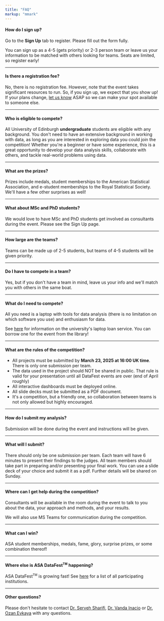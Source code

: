 ```yaml
---
title: "FAQ"
markup: "mmark"
---
```


#### <i class="fas fa-question-circle fa-fw"></i> How do I sign up?

Go to the **Sign Up** tab to register. Please fill out the form fully. 

You can sign up as a 4-5 (gets priority) or 2-3 person team or leave us your information to be matched with others looking for teams. Seats are limited, so register early! 

---

#### <i class="fas fa-question-circle fa-fw"></i> Is there a registration fee?

No, there is no registration fee. However, note that the event takes significant resources to run. So, if you sign up, we expect that you show up! If your plans change, [let us know](mailto:serveh.sharifi@ed.ac.uk) ASAP so we can make your spot available to someone else.

---

#### <i class="fas fa-question-circle fa-fw"></i> Who is eligible to compete?</h4>

All University of Edinburgh **undergraduate** students are eligible with any background. You don't need to have an extensive background in working with data, as long as you are interested in exploring data you could join the competition! Whether you're a beginner or have some experience, this is a great opportunity to develop your data analysis skills, collaborate with others, and tackle real-world problems using data.

---

#### <i class="fas fa-question-circle fa-fw"></i> What are the prizes?</h4>

Prizes include medals, student memberships to the American Statistical Association, and e-student memberships to the Royal Statistical Society. We'll have a few other surprises as well!

---

#### <i class="fas fa-question-circle fa-fw"></i> What about MSc and PhD students?

We would love to have MSc and PhD students get involved as consultants during the event. Please see the Sign Up page. 

---

#### <i class="fas fa-question-circle fa-fw"></i> How large are the teams?

Teams can be made up of 2-5 students, but teams of 4-5 students will be given priority.

---

#### <i class="fas fa-question-circle fa-fw"></i> Do I have to compete in a team?

Yes, but if you don't have a team in mind, leave us your info and we'll match you with others in the same boat.

---

#### <i class="fas fa-question-circle fa-fw"></i> What do I need to compete?

All you need is a laptop with tools for data analysis (there is no limitation on which software you use) and enthusiasm for data. 

See [here](https://www.ed.ac.uk/information-services/library-museum-gallery/using-library/borrowing-a-book/borrowing-laptops) for information on the university's laptop loan service. You can borrow one for the event from the library!

---

#### <i class="fas fa-question-circle fa-fw"></i> What are the rules of the competition?

- All projects must be submitted by **March 23, 2025 at 16:00 UK time**. There is only one submission per team. 
- The data used in the project should NOT be shared in public. That rule is valid for your presentation until all DataFest events are over (end of April roughly)
- All interactive dashboards must be deployed online.
- All slide decks must be submitted as a PDF document.
- It's a competition, but a friendly one, so collaboration between teams is not only allowed but highly encouraged.


---

#### <i class="fas fa-question-circle fa-fw"></i> How do I submit my analysis? 

Submission will be done during the event and instructions will be given.  

---

#### <i class="fas fa-question-circle fa-fw"></i> What will I submit?

There should only be one submission per team. Each team will have 6 minutes to present their findings to the judges. All team members should take part in preparing and/or presenting your final work. You can use a slide deck of your choice and submit it as a pdf. Further details will be shared on Sunday.

---

#### <i class="fas fa-question-circle fa-fw"></i> Where can I get help during the competition? 

Consultants will be available in the room during the event to talk to you about the data, your approach and methods, and your results.

We will also use MS Teams for communication during the competition. 

---


#### <i class="fas fa-question-circle fa-fw"></i> What can I win?

ASA student memberships, medals, fame, glory, surprise prizes, or some combination thereof!

---


#### <i class="fas fa-question-circle fa-fw"></i> Where else is ASA DataFest<sup><small>TM</small></sup> happening?</h4>

ASA DataFest<sup><small>TM</small></sup> is growing fast! See <a href="https://ww2.amstat.org/education/datafest/participants.cfm">here</a> for a list of all participating institutions. 


---

#### <i class="fas fa-question-circle fa-fw"></i> Other questions?

Please don't hesitate to contact [Dr. Serveh Sharifi](mailto:serveh.sharifi@ed.ac.uk), [Dr. Vanda Inacio](mailto:vanda.inacio@ed.ac.uk) or [Dr. Ozan Evkaya](mailto:Ozan.Evkaya@ed.ac.uk) with any questions. 
